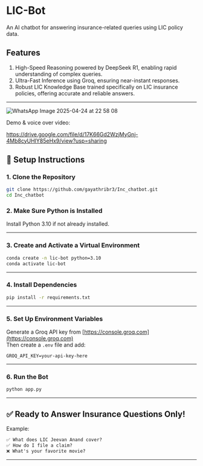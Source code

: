 # LIC-Bot

An AI chatbot for answering insurance-related queries using LIC policy data.

## Features


1. High-Speed Reasoning powered by DeepSeek R1, enabling rapid understanding of complex queries.
2. Ultra-Fast Inference using Groq, ensuring near-instant responses.
3. Robust LIC Knowledge Base trained specifically on LIC insurance policies, offering accurate and reliable answers.

---

![WhatsApp Image 2025-04-24 at 22 58 08](https://github.com/user-attachments/assets/f0b89952-925d-40b2-a355-1da6fd1c53c4)

Demo & voice over video:

https://drive.google.com/file/d/17K66Gd2WzjMyGnj-4Mb8cyUHIY85eHx9/view?usp=sharing

## 🔧 Setup Instructions

### 1. Clone the Repository

```bash
git clone https://github.com/gayathribr3/Inc_chatbot.git
cd Inc_chatbot
```

### 2. Make Sure Python is Installed

Install Python 3.10 if not already installed.

---

### 3. Create and Activate a Virtual Environment

```bash
conda create -n lic-bot python=3.10
conda activate lic-bot
```

---

### 4. Install Dependencies

```bash
pip install -r requirements.txt
```

---

### 5. Set Up Environment Variables

Generate a Groq API key from [https://console.groq.com](https://console.groq.com)  
Then create a `.env` file and add:

```
GROQ_API_KEY=your-api-key-here
```

---

### 6. Run the Bot

```bash
python app.py
```

---

## ✅ Ready to Answer Insurance Questions Only!

Example:

```txt
✅ What does LIC Jeevan Anand cover?
✅ How do I file a claim?
❌ What's your favorite movie?
```

---

```

```
